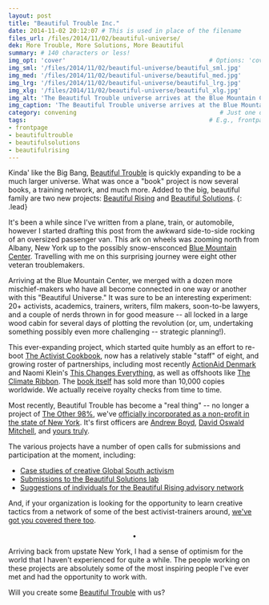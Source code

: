 ```yaml
---
layout: post
title: "Beautiful Trouble Inc."
date: 2014-11-02 20:12:07 # This is used in place of the filename
files_url: /files/2014/11/02/beautiful-universe/
dek: More Trouble, More Solutions, More Beautiful	
summary: # 140 characters or less!
img_opt: 'cover'                                        # Options: 'cover' or 'inlne' or 'none'
img_sml: '/files/2014/11/02/beautiful-universe/beautiful_sml.jpg'                          # Default on cover or inline
img_med: '/files/2014/11/02/beautiful-universe/beautiful_med.jpg'                          # 640x512px cover, inline
img_lrg: '/files/2014/11/02/beautiful-universe/beautiful_lrg.jpg'                          # 800x640px cover, inline
img_xlg: '/files/2014/11/02/beautiful-universe/beautiful_xlg.jpg'                         # 1200x960px cover only
img_alt: 'The Beautiful Trouble universe arrives at the Blue Mountain Center'                                             # Alt for inline
img_caption: 'The Beautiful Trouble universe arrives at the Blue Mountain Center'                                         # Caption for either
category: convening                                        # Just one of the 4xCs
tags:                                                   # E.g., frontpage
- frontpage
- beautifultrouble
- beautifulsolutions
- beautifulrising
---
```


Kinda' like the Big Bang, [Beautiful Trouble][bt] is quickly expanding to be a much larger universe. What was once a "book" project is now several books, a training network, and much more. Added to the big, beautiful family are two new projects: [Beautiful Rising][br] and [Beautiful Solutions][bs]. 
{: .lead}

It's been a while since I've written from a plane, train, or automobile, however I started drafting this post from the awkward side-to-side rocking of an oversized passenger van. This  ark on wheels was zooming north from Albany, New York up to the possibly snow-ensconced [Blue Mountain Center][bluemountain]. Travelling with me on this surprising journey were eight other veteran troublemakers.

Arriving at the Blue Mountain Center, we merged with a dozen more mischief-makers who have all become connected in one way or another with this "Beautiful Universe." It was sure to be an interesting experiment: 20+ activists, academics, trainers, writers, film makers, soon-to-be lawyers, and a couple of nerds thrown in for good measure -- all locked in a large wood cabin for several days of plotting the revolution (or, um, undertaking something possibly even more challenging -- strategic planning!).

This ever-expanding project, which started quite humbly as an effort to re-boot [The Activist Cookbook][cookbook], now has a relatively stable "staff" of eight, and growing roster of partnerships, including most recently [ActionAid Denmark][br] and Naomi Klein's [This Changes Everything][bs], as well as offshoots like [The Climate Ribbon](http://theclimateribbon.org/). The [book itself][bt] has sold more than 10,000 copies worldwide. We actually receive royalty checks from time to time.

Most recently, Beautiful Trouble has become a "real thing" -- no longer a project of [The Other 98%](http://other98.com), we've [officially incorporated as a non-profit in the state of New York](http://appext20.dos.ny.gov/corp_public/CORPSEARCH.ENTITY_INFORMATION?p_nameid=4751574&p_corpid=4646906&p_entity_name=Beautiful%20Trouble&p_name_type=A&p_search_type=BEGINS&p_srch_results_page=0). It's first officers are [Andrew Boyd][ab], [David Oswald Mitchell][dom], and [yours truly][ps].

The various projects have a number of open calls for submissions and participation at the moment, including:

* [Case studies of creative Global South activism](https://docs.google.com/forms/d/1TwhtlmzFYhxAn63z34OQzAeV5rxYavc3H8AvbeWMZh8/viewform)
* [Submissions to the Beautiful Solutions lab](http://beautifultrouble.org/2014/08/07/beautiful-solutions-call-submissions/)
* [Suggestions of individuals for the Beautiful Rising advisory network](http://beautifulrising.org/news/#announcing-the-first-members-of-the-beautiful-rising-advisory-network)

And, if your organization is looking for the opportunity to learn creative tactics from a network of some of the best activist-trainers around, [we've got you covered there too](http://beautifultrouble.org/trainings/).

<center>&bull;</center>

Arriving back from upstate New York, I had a sense of optimism for the world that I haven't experienced for quite a while. The people working on these projects are absolutely some of the most inspiring people I've ever met and had the opportunity to work with.

Will you create some [Beautiful Trouble][bt] with us?

[bluemountain]: http://www.bluemountaincenter.org/
[bt]: http://beautifultrouble.org/
[bs]: http://beautifulsolutions.info
[br]: http://beautifulrising.org/
[ab]: http://andrewboyd.com
[dom]: http://daveomitchell.com/
[ps]: http://phillipadsmith.com
[cookbook]: http://www.amazon.com/gp/product/B0006FBV16/ref=as_li_tl?ie=UTF8&camp=1789&creative=390957&creativeASIN=B0006FBV16&linkCode=as2&tag=phillipadsmit-20&linkId=C6KVXU4SHP44DHWS